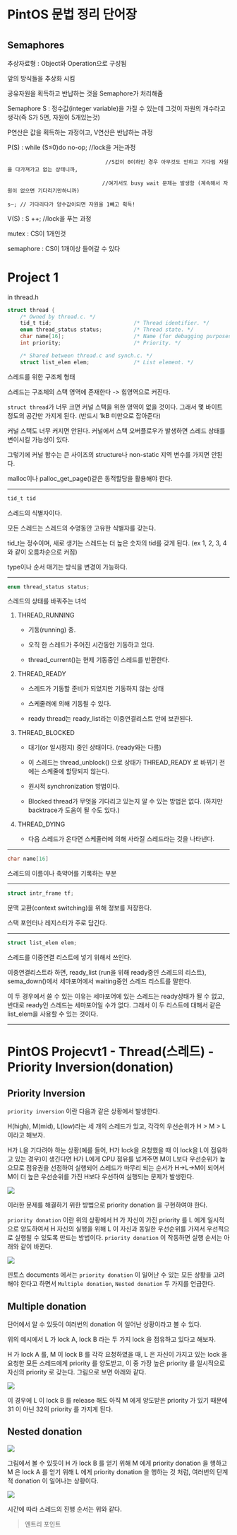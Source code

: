# PintOS 문법 정리 단어장

#

## Semaphores

추상자료형 : Object와 Operation으로 구성됨

앞의 방식들을 추상화 시킴

공유자원을 획득하고 반납하는 것을 Semaphore가 처리해줌

Semaphore S : 정수값(integer variable)을 가질 수 있는데 그것이 자원의 개수라고 생각(즉 S가 5면, 자원이 5개있는것)

P연산은 값을 획득하는 과정이고, V연산은 반납하는 과정

P(S) : while (S≤0)do no-op; //lock을 거는과정

                                   //S값이 0이하인 경우 아무것도 안하고 기다림 자원을 다가져가고 없는 상태니까,

                                  //여기서도 busy wait 문제는 발생함 (계속해서 자원이 없으면 기다리기만하니까)

    s—; // 기다리다가 양수값이되면 자원을 1빼고 획득!

V(S) : S ++; //lock을 푸는 과정

mutex : CS이 1개인것

semaphore : CS이 1개이상 들어갈 수 있다

# Project 1

in thread.h

```c
struct thread {
	/* Owned by thread.c. */
	tid_t tid;                          /* Thread identifier. */
	enum thread_status status;          /* Thread state. */
	char name[16];                      /* Name (for debugging purposes). */
	int priority;                       /* Priority. */

	/* Shared between thread.c and synch.c. */
	struct list_elem elem;              /* List element. */
```

스레드를 위한 구조체 형태

스레드는 구조체의 스택 영역에 존재한다 -> 힙영역으로 커진다.

`struct thread`가 너무 크면 커널 스택을 위한 영역이 없을 것이다. 그래서 몇 바이트 정도의 공간만 가지게 된다. (반드시 1kB 미만으로 잡아준다)

커널 스택도 너무 커지면 안된다. 커널에서 스택 오버플로우가 발생하면 스레드 상태를 변이시킬 가능성이 있다.

그렇기에 커널 함수는 큰 사이즈의 structure나 non-static 지역 변수를 가지면 안된다.

malloc이나 palloc_get_page()같은 동적할당을 활용해야 한다.

---

```c
tid_t tid
```

스레드의 식별자이다.

모든 스레드는 스레드의 수명동안 고유한 식별자를 갖는다.

tid_t는 정수이며, 새로 생기는 스레드는 더 높은 숫자의 tid를 갖게 된다. (ex 1, 2, 3, 4와 같이 오름차순으로 커짐)

type이나 순서 매기는 방식을 변경이 가능하다.

---

```c
enum thread_status status;
```

스레드의 상태를 바꿔주는 녀석

1. THREAD_RUNNING

   - 기동(running) 중.

   - 오직 한 스레드가 주어진 시간동안 기동하고 있다.

   - thread_current()는 현제 기동중인 스레드를 반환한다.

2. THREAD_READY

   - 스레드가 기동할 준비가 되었지만 기동하지 않는 상태

   - 스케줄러에 의해 기동될 수 있다.

   - ready thread는 ready_list라는 이중연결리스트 안에 보관된다.

3. THREAD_BLOCKED

   - 대기(or 일시정지) 중인 상태이다. (ready와는 다름)

   - 이 스레드는 thread_unblock() 으로 상태가 THREAD_READY 로 바뀌기 전에는 스케줄에 할당되지 않는다.

   - 원시적 synchronization 방법이다.

   - Blocked thread가 무엇을 기다리고 있는지 알 수 있는 방법은 없다. (하지만 backtrace가 도움이 될 수도 있다.)

4. THREAD_DYING

   - 다음 스레드가 온다면 스케줄러에 의해 사라질 스레드라는 것을 나타낸다.

---

```c
char name[16]
```

스레드의 이름이나 축약어를 기록하는 부분

---

```c
struct intr_frame tf;
```

문맥 교환(context switching)을 위해 정보를 저장한다.

스택 포인터나 레지스터가 주로 담긴다.

---

```c
struct list_elem elem;
```

스레드를 이중연결 리스트에 넣기 위해서 쓰인다.

이중연결리스트라 하면, ready_list (run을 위해 ready중인 스레드의 리스트), sema_down()에서 세마포어에서 waiting중인 스레드 리스트를 말한다.

이 두 경우에서 쓸 수 있는 이유는 세마포어에 있는 스레드는 ready상태가 될 수 없고, 반대로 ready인 스레드는 세마포어일 수가 없다. 그래서 이 두 리스트에 대해서 같은 list_elem을 사용할 수 있는 것이다.

---

# PintOS Projecvt1 - Thread(스레드) - Priority Inversion(donation)

## Priority Inversion

`priority inversion` 이란 다음과 같은 상황에서 발생한다.

H(high), M(mid), L(low)라는 세 개의 스레드가 있고, 각각의 우선순위가 H > M > L 이라고 해보자.

H가 L을 기다려야 하는 상황(예를 들어, H가 lock을 요청했을 때 이 lock을 L이 점유하고 있는 경우)이 생긴다면 H가 L에게 CPU 점유를 넘겨주면 M이 L보다 우선순위가 높으므로 점유권을 선점하여 실행되어 스레드가 마무리 되는 순서가 H->L->M이 되어서 M이 더 높은 우선순위를 가진 H보다 우선하여 실행되는 문제가 발생한다.

<img src="./img/PriorityInversion.png">

이러한 문제를 해결하기 위한 방법으로 priority donation 을 구현하여야 한다.

`priority donation` 이란 위의 상황에서 H 가 자신이 가진 priority 를 L 에게 일시적으로 양도하여서 H 자신의 실행을 위해 L 이 자신과 동일한 우선순위를 가져서 우선적으로 실행될 수 있도록 만드는 방법이다. `priority donation` 이 작동하면 실행 순서는 아래와 같이 바뀐다.

<img src="./img/PriorityDonation.png">

핀토스 documents 에서는 `priority donation` 이 일어난 수 있는 모든 상황을 고려해야 한다고 하면서 `Multiple donation`, `Nested donation` 두 가지를 언급한다.

## Multiple donation

단어에서 알 수 있듯이 여러번의 donation 이 일어난 상황이라고 볼 수 있다.

위의 예시에서 L 가 lock A, lock B 라는 두 가지 lock 을 점유하고 있다고 해보자.

H 가 lock A 를, M 이 lock B 를 각각 요청하였을 때, L 은 자신이 가지고 있는 lock 을 요청한 모든 스레드에게 priority 를 양도받고, 이 중 가장 높은 priority 를 일시적으로 자신의 priority 로 갖는다. 그림으로 보면 아래와 같다.

<img src='./img/MultipleDonation.png'>

이 경우에 L 이 lock B 를 release 해도 아직 M 에게 양도받은 priority 가 있기 때문에 31 이 아닌 32의 priority 를 가지게 된다.

## Nested donation

<img src='./img/NestedDonation.png'>

그림에서 볼 수 있듯이 H 가 lock B 를 얻기 위해 M 에게 priority donation 을 행하고 M 은 lock A 를 얻기 위해 L 에게 priority donation 을 행하는 것 처럼, 여러번의 단계적 donation 이 일어나는 상황이다.

<img src='./img/stepDonation.png'>

시간에 따라 스레드의 진행 순서는 위와 같다.

> 엔트리 포인트